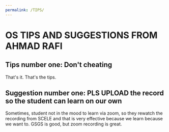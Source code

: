 ```yaml
---
permalink: /TIPS/
---
```


# OS TIPS AND SUGGESTIONS FROM AHMAD RAFI

## Tips number one: Don't cheating
That's it. That's the tips.

## Suggestion number one: PLS UPLOAD the record so the student can learn on our own
Sometimes, student not in the mood to learn via zoom, so they rewatch the recording
from SCELE and that is very effective because we learn because we want to. GSGS is good,
but zoom recording is great.


